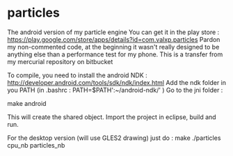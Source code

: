 particles
=========

The android version of my particle engine
You can get it in the play store : https://play.google.com/store/apps/details?id=com.valxp.particles
Pardon my non-commented code, at the beginning it wasn't really designed to be anything else than a performance test for my phone.
This is a transfer from my mercurial repository on bitbucket

To compile, you need to install the android NDK : http://developer.android.com/tools/sdk/ndk/index.html
Add the ndk folder in you PATH (in .bashrc : PATH=$PATH':~/android-ndk/' )
Go to the jni folder : 

make android

This will create the shared object.
Import the project in eclipse, build and run.

For the desktop version (will use GLES2 drawing) just do :
make
./particles cpu_nb particles_nb

